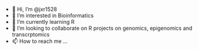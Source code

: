 - 👋 Hi, I’m @jxr1528
- 👀 I’m interested in Bioinformatics
- 🌱 I’m currently learning R
- 💞️ I’m looking to collaborate on R projects on genomics, epigenomics and transcrptomics
- 📫 How to reach me ...

<!---
jxr1528/jxr1528 is a ✨ special ✨ repository because its `README.md` (this file) appears on your GitHub profile.
You can click the Preview link to take a look at your changes.
--->
